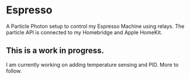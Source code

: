 # Espresso

A Particle Photon setup to control my Espresso Machine using relays. The particle API is connected to my Homebridge and Apple HomeKit. 

## This is a work in progress. 

I am currently working on adding temperature sensing and PID. More to follow. 